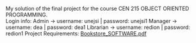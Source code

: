 My solution of the final project for the course CEN 215	OBJECT ORIENTED PROGRAMMING.<br>
Login info: 
Admin -> username: unejsi | password: unejsi1
Manager -> username: dea | password: dea1
Librarian -> username: redion | password: redion1
Project Requirements: [Bookstore_SOFTWARE.pdf](https://github.com/NesiCodes/Bookstore_Unejsi_Isufaj/files/14028822/Bookstore_SOFTWARE.pdf)
